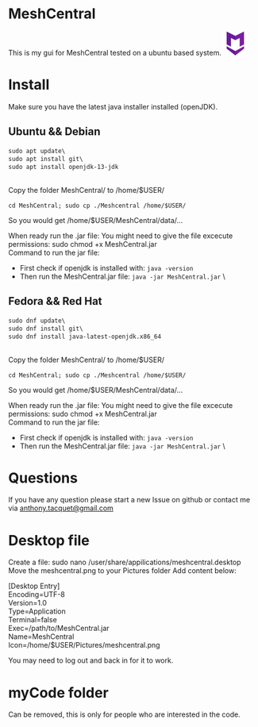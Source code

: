 # MeshCentral
This is my gui for MeshCentral tested on a ubuntu based system.
![alt text](https://github.com/adam-p/markdown-here/raw/master/src/common/images/icon48.png "Logo Title Text 1")

# Install
Make sure you have the latest java installer installed (openJDK).

## Ubuntu && Debian
```
sudo apt update\
sudo apt install git\
sudo apt install openjdk-13-jdk
```
\
Copy the folder MeshCentral/ to /home/$USER/
```
cd MeshCentral; sudo cp ./Meshcentral /home/$USER/
```
So you would get /home/$USER/MeshCentral/data/...

When ready run the .jar file:
You might need to give the file excecute permissions: sudo chmod +x MeshCentral.jar\
Command to run the jar file:
- First check if openjdk is installed with: ```java -version```
- Then run the MeshCentral.jar file: ```java -jar MeshCentral.jar```
\
## Fedora && Red Hat
```
sudo dnf update\
sudo dnf install git\
sudo dnf install java-latest-openjdk.x86_64
```
\
Copy the folder MeshCentral/ to /home/$USER/
```
cd MeshCentral; sudo cp ./Meshcentral /home/$USER/
```
So you would get /home/$USER/MeshCentral/data/...

When ready run the .jar file:
You might need to give the file excecute permissions: sudo chmod +x MeshCentral.jar\
Command to run the jar file:
- First check if openjdk is installed with: ```java -version```
- Then run the MeshCentral.jar file: ```java -jar MeshCentral.jar```
\

# Questions
If you have any question please start a new Issue on github or contact me via anthony.tacquet@gmail.com

# Desktop file
Create a file: sudo nano /user/share/appilications/meshcentral.desktop
Move the meshcentral.png to your Pictures folder
Add content below:

[Desktop Entry]\
Encoding=UTF-8\
Version=1.0\
Type=Application\
Terminal=false\
Exec=/path/to/MeshCentral.jar\
Name=MeshCentral\
Icon=/home/$USER/Pictures/meshcentral.png

You may need to log out and back in for it to work.

# myCode folder
Can be removed, this is only for people who are interested in the code.
